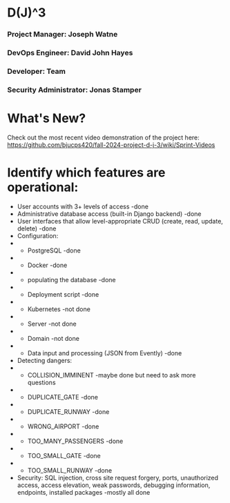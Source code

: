 # D(J)^3
### Project Manager: Joseph Watne
### DevOps Engineer: David John Hayes
### Developer: Team
### Security Administrator: Jonas Stamper

# What's New?
Check out the most recent video demonstration of the project here: https://github.com/bjucps420/fall-2024-project-d-j-3/wiki/Sprint-Videos

# Identify which features are operational:

- User accounts with 3+ levels of access -done
- Administrative database access (built-in Django backend) -done
- User interfaces that allow level-appropriate CRUD (create, read, update, delete) -done
- Configuration:
- - PostgreSQL -done
- - Docker -done
- - populating the database -done
- - Deployment script -done
- - Kubernetes -not done
- - Server -not done
- - Domain -not done
- - Data input and processing (JSON from Evently) -done
- Detecting dangers:
- - COLLISION_IMMINENT -maybe done but need to ask more questions
- - DUPLICATE_GATE -done 
- - DUPLICATE_RUNWAY -done
- - WRONG_AIRPORT -done
- - TOO_MANY_PASSENGERS -done
- - TOO_SMALL_GATE -done
- - TOO_SMALL_RUNWAY -done
- Security: SQL injection, cross site request forgery, ports, unauthorized access, access elevation, weak passwords, debugging information, endpoints, installed packages -mostly all done
